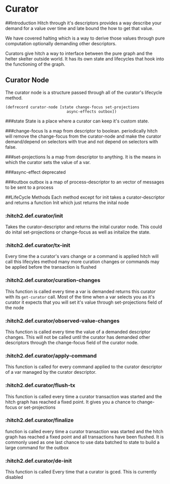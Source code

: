 # Curator
##Introduction
Hitch through it's descriptors provides a way describe your demand for a value
over time and late bound the how to get that value. 

We have covered halting which is a way to derive those values through pure
computation optionally demanding other descriptors. 

Curators give hitch a way to interface between the pure graph and the helter 
skelter outside world. It has its own state and lifecycles that hook into the
functioning of the graph. 

## Curator Node
The curator  node is a structure passed through all of the curator's lifecycle
method. 
```
(defrecord curator-node [state change-focus set-projections
                           async-effects outbox])
```
###state 
State is a place where a curator can keep it's custom state.

###change-focus 
Is a map from descriptor to boolean. periodically hitch will remove the change-focus
from the curator-node and make the curator demand/depend on selectors with true
and not depend on selectors with false. 

###set-projections
Is a map from descriptor to anything. It is the means in which the curator sets
the value of a var.

###async-effect 
deprecated

###outbox
outbox is a map of process-descriptor to an vector of messages to be sent to a 
process

##LifeCycle Methods
Each method except for init takes a curator-descriptor and returns a function
Init which just returns the inital node
### :hitch2.def.curator/init
Takes the curator-descriptor and returns the inital curator node. This could do 
inital set-projections or change-focus as well as initalize the state.
### :hitch2.def.curator/tx-init
Every time the a curator's vars change or a command is applied hitch will call
this lifecyles method many more curation changes or commands may be applied
before the transaction is flushed
### :hitch2.def.curator/curation-changes
This function is called every time a var is demanded returns this curator with 
its `get-curator` call. Most of the time when a var selects you as it's curator
it expects that you will set it's value through set-projections field of the node
### :hitch2.def.curator/observed-value-changes
This function is called every time the value of a demanded descriptor changes.
This will not be called until the curator has demanded other descriptors through
the change-focus field of the curator node.
### :hitch2.def.curator/apply-command
This function is called for every command applied to the curator descriptor of a
var managed by the curator descriptor.
### :hitch2.def.curator/flush-tx
This function is called every time a curator transaction was started and the hitch
graph has reached a fixed point. It gives you a chance to change-focus or set-projections
### :hitch2.def.curator/finalize
function is called every time a curator transaction was started and the hitch
graph has reached a fixed point and all transactions have been flushed. It is
commonly used as one last chance to use data batched to state to build a large 
command for the outbox
### :hitch2.def.curator/de-init
This function is called Every time that a curator is gced. This is currently
disabled
